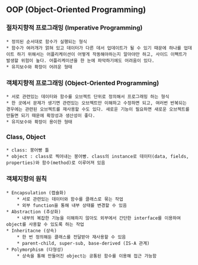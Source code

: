 ## OOP (Object-Oriented Programming)

### 절차지향적 프로그래밍 (Imperative Programming)
    * 정의된 순서대로 함수가 실행되는 형식
    * 함수가 여러개가 얽혀 있고 데이터가 다른 데서 업데이트가 될 수 있기 때문에 하나를 업데이트 하기 위해서는 어플리케이션이 어떻게 작동해야하는지 알아야만 하고, 사이드 이펙트가 발생할 위험이 높다. 어플리케이션을 한 눈에 파악하기에도 어려움이 있다.
    * 유지보수와 확장이 어려운 형태

### 객체지향적 프로그래밍 (Object-Oriented Programming)
    * 서로 관련있는 데이터와 함수를 오브젝트 단위로 정의해서 프로그래밍 하는 형식
    * 한 곳에서 문제가 생기면 관련있는 오브젝트만 이해하고 수정하면 되고, 여러번 반복되는 경우에는 관련된 오브젝트를 재사용할 수도 있다. 새로운 기능이 필요하면 새로운 오브젝트를 만들면 되기 때문에 확장성과 생산성이 좋다.
    * 유지보수와 확장이 용이한 형태

### Class, Object
    * class: 붕어빵 틀
    * object : class로 찍어내는 붕어빵. class의 instance로 데이터(data, fields, properties)와 함수(method)로 이루어져 있음

### 객체지향의 원칙
    * Encapsulation (캡슐화)
        * 서로 관련있는 데이터와 함수를 클래스로 묶는 작업
        * 외부 function을 통해 내부 상태를 변경할 수 있음
    * Abstraction (추상화)
        * 내부의 복잡한 기능을 이해하지 않아도 외부에서 간단한 interface를 이용하여 object를 사용할 수 있도록 하는 작업
    * Inheritacne (상속)
        * 한 번 정의해둔 클래스를 전달받아 재사용할 수 있음
        * parent-child, super-sub, base-derived (IS-A 관계)
    * Polymorphism (다형성)
        * 상속을 통해 만들어진 object는 공통된 함수를 이용해 접근 가능함